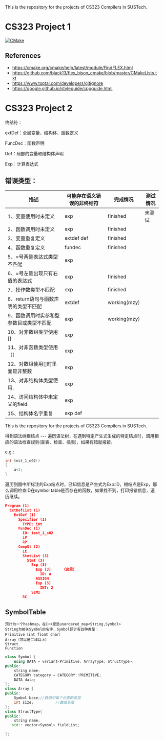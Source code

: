 This is the repository for the projects of CS323 Compilers in SUSTech.
# CS323 Project 1

[![CMake](https://github.com/wateryloo/CS323-project1/actions/workflows/cmake.yml/badge.svg)](https://github.com/wateryloo/CS323-project1/actions/workflows/cmake.yml)

## References

- https://cmake.org/cmake/help/latest/module/FindFLEX.html
- https://github.com/black13/flex_bison_cmake/blob/master/CMakeLists.txt
- https://www.toptal.com/developers/gitignore
- https://google.github.io/styleguide/cppguide.html

# CS323 Project 2

终结符：

extDef：全局变量、结构体、函数定义

FuncDec：函数声明

Def：局部的变量和结构体声明

Exp：计算表达式

## 错误类型：

| 描述                                    | 可能存在语义错误的非终结符 | 完成情况     | 测试情况 |
| --------------------------------------- | -------------------------- | ------------ | -------- |
| 1、变量使用时未定义                     | exp                        | finished     | 未测试   |
| 2、函数调用时未定义                     | exp                        | finished     |          |
| 3、变量重复定义                         | extdef def                 | finished     |          |
| 4、函数重复定义                         | fundec                     | finished     |          |
| 5、=号两侧表达式类型不匹配              | exp                        |              |          |
| 6、=号左侧出现只有右值的表达式          | exp                        | finished     |          |
| 7、操作数类型不匹配                     | exp                        | finished     |          |
| 8、return语句与函数声明的类型不匹配     | extdef                     | working(mzy) |          |
| 9、函数调用时实参和型参数目或类型不匹配 | exp                        | working(mzy) |          |
| 10、对非数组类型使用[]                  | exp                        |              |          |
| 11、对非函数类型使用（）                | exp                        |              |          |
| 12、对数组使用[]时里面是非整数          | exp                        |              |          |
| 13、对非结构体类型使用.                 | exp                        |              |          |
| 14、访问结构体中未定义的field           | exp                        |              |          |
| 15、结构体名字重复                      | exp def                    |              |          |

This is the repository for the projects of CS323 Compilers in SUSTech.


得到语法树根结点 --- 遍历语法树，在遇到特定产生式生成的特定结点时，调用相应的语法检查规则(查表、检查、插表)，如果有错就报错。

e.g.:

```c++
int test_1_o02()
{
    a=2;
}
```

遍历到图中所标注的Exp结点时，已知信息是产生式为Exp:ID，根结点是Exp，那么调用检查ID在symbol table是否存在的函数，如果找不到，打印报错信息，遍历继续。

```json
Program (1)
  ExtDefList (1)
    ExtDef (1)
      Specifier (1)
        TYPE: int
      FunDec (1)
        ID: test_1_o02
        LP
        RP
      CompSt (2)
        LC
        StmtList (3)
          Stmt (3)
            Exp (3)  
              Exp (3)     （这里）
                ID: a     
              ASSIGN
              Exp (3)
                INT: 2
            SEMI
        RC
```

## SymbolTable

```
预计为一个hashmap，在C++里是unordered_map<String,Symbol>
String为相关Symbol的名字，Symbol预计有四种类型：
Primitive（int float char）
Array（可以是二维以上）
Struct
Function
```

```C++
class Symbol {
    using DATA = variant<Primitive, ArrayType, StructType>;
public:
    string name;
    CATEGORY category = CATEGORY::PRIMITIVE;
    DATA data;
};
class Array {
public:
    Symbol base;//数组中每个元素的类型
    int size;          //数组长度
};
class StructType{
public:
    string name;
   std:: vector<Symbol> fieldList;

};
```

